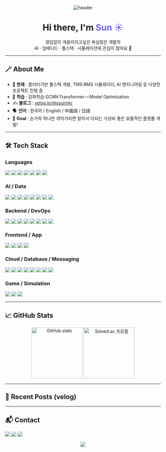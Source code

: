 <!-- 헤더 배너 -->
<p align="center">
  <img src="https://capsule-render.vercel.app/api?type=waving&color=auto&height=369&section=header&text=Hello%20World!&fontSize=90" alt="header" />
</p>

<!-- 인사말 & 소개 -->
<h1 align="center">Hi there, I'm <span style="color:#6C63FF;">Sun&nbsp;☀️</span></h1>
<p align="center">
  끊임없이 게을러지고싶은 욕심많은 개발자<br/>
  AI · 임베디드 · 풀스택 · 시뮬레이션에 관심이 많아요 🚀
</p>

---

## 🪄 About Me
- 🔭 **현재** : 플러터기반 풀스택 개발, TMS·BMS 시뮬레이터, AI 엔지니어링 등 다양한 프로젝트 진행 중  
- 🌱 **학습** : 강화학습·GCNN·Transformer — Model Optimization  
- ✍️ **블로그** : [velog.io/@ssunnkr](https://velog.io/@ssunnkr)  
- 🗣 **언어** : 한국어 / English / 中國語 / 日語
- 🎯 **Goal** : 손가락 하나만 까닥거리면 알아서 다되는 가성비 좋은 효율적인 플랫폼 개발!

---

## 🛠 Tech Stack

### Languages
<p>
  <img src="https://img.shields.io/badge/Python-3670A0?style=for-the-badge&logo=python&logoColor=ffdd54"/>
  <img src="https://img.shields.io/badge/Java-%23ED8B00.svg?style=for-the-badge&logo=java&logoColor=white"/>
  <img src="https://img.shields.io/badge/C++-%2300599C.svg?style=for-the-badge&logo=c%2B%2B&logoColor=white"/>
  <img src="https://img.shields.io/badge/JavaScript-F7DF1E?style=for-the-badge&logo=javascript&logoColor=black"/>
  <img src="https://img.shields.io/badge/TypeScript-3178C6?style=for-the-badge&logo=typescript&logoColor=white"/>
  <img src="https://img.shields.io/badge/Bash-4EAA25?style=for-the-badge&logo=gnu-bash&logoColor=white"/>
  <img src="https://img.shields.io/badge/SQL-4479A1?style=for-the-badge&logo=postgresql&logoColor=white"/>
</p>

### AI / Data
<p>
  <img src="https://img.shields.io/badge/PyTorch-%23EE4C2C.svg?style=for-the-badge&logo=PyTorch&logoColor=white"/>
  <img src="https://img.shields.io/badge/TensorFlow-FF6F00?style=for-the-badge&logo=tensorflow&logoColor=white"/>
  <img src="https://img.shields.io/badge/Keras-D00000?style=for-the-badge&logo=keras&logoColor=white"/>
  <img src="https://img.shields.io/badge/Scikit--learn-F7931E?style=for-the-badge&logo=scikit-learn&logoColor=white"/>
  <img src="https://img.shields.io/badge/LightGBM-9ACD32?style=for-the-badge&logo=lightgbm&logoColor=black"/>
  <img src="https://img.shields.io/badge/XGBoost-EF652A?style=for-the-badge&logo=xgboost&logoColor=white"/>
  <img src="https://img.shields.io/badge/Pandas-150458?style=for-the-badge&logo=pandas&logoColor=white"/>
  <img src="https://img.shields.io/badge/Numpy-013243?style=for-the-badge&logo=numpy&logoColor=white"/>
</p>

### Backend / DevOps
<p>
  <img src="https://img.shields.io/badge/FastAPI-009688?style=for-the-badge&logo=fastapi&logoColor=white"/>
  <img src="https://img.shields.io/badge/Django-092E20?style=for-the-badge&logo=django&logoColor=white"/>
  <img src="https://img.shields.io/badge/Node.js-339933?style=for-the-badge&logo=nodedotjs&logoColor=white"/>
  <img src="https://img.shields.io/badge/Docker-2496ED?style=for-the-badge&logo=docker&logoColor=white"/>
  <img src="https://img.shields.io/badge/Kubernetes-326CE5?style=for-the-badge&logo=kubernetes&logoColor=white"/>
  <img src="https://img.shields.io/badge/Git-F05032?style=for-the-badge&logo=git&logoColor=white"/>
  <img src="https://img.shields.io/badge/GitHub%20Actions-2088FF?style=for-the-badge&logo=github-actions&logoColor=white"/>
  <img src="https://img.shields.io/badge/Linux-FCC624?style=for-the-badge&logo=linux&logoColor=black"/>
</p>

### Frontend / App
<p>
  <img src="https://img.shields.io/badge/React-61DAFB?style=for-the-badge&logo=react&logoColor=black"/>
  <img src="https://img.shields.io/badge/Next.js-000000?style=for-the-badge&logo=next.js&logoColor=white"/>
  <img src="https://img.shields.io/badge/Flutter-02569B?style=for-the-badge&logo=flutter&logoColor=white"/>
  <img src="https://img.shields.io/badge/Tailwind-06B6D4?style=for-the-badge&logo=tailwindcss&logoColor=white"/>
</p>

### Cloud / Database / Messaging
<p>
  <img src="https://img.shields.io/badge/AWS-232F3E?style=for-the-badge&logo=amazon-aws&logoColor=white"/>
  <img src="https://img.shields.io/badge/GCP-4285F4?style=for-the-badge&logo=googlecloud&logoColor=white"/>
  <img src="https://img.shields.io/badge/Firebase-FFCA28?style=for-the-badge&logo=firebase&logoColor=black"/>
  <img src="https://img.shields.io/badge/PostgreSQL-4169E1?style=for-the-badge&logo=postgresql&logoColor=white"/>
  <img src="https://img.shields.io/badge/MySQL-4479A1?style=for-the-badge&logo=mysql&logoColor=white"/>
  <img src="https://img.shields.io/badge/MongoDB-47A248?style=for-the-badge&logo=mongodb&logoColor=white"/>
  <img src="https://img.shields.io/badge/Redis-DC382D?style=for-the-badge&logo=redis&logoColor=white"/>
  <img src="https://img.shields.io/badge/RabbitMQ-FF6600?style=for-the-badge&logo=rabbitmq&logoColor=white"/>
</p>

<!-- 기존 Game / Simulation 뱃지 (선택) -->
### Game / Simulation
<p>
  <img src="https://img.shields.io/badge/Unreal%20Engine-313131?style=for-the-badge&logo=unrealengine&logoColor=white"/>
  <img src="https://img.shields.io/badge/Unity-000000?style=for-the-badge&logo=unity&logoColor=white"/>
  <img src="https://img.shields.io/badge/ROS-22314E?style=for-the-badge&logo=ros&logoColor=white"/>
</p>

---

## 📈 GitHub Stats
<p align="center">
  <img src="https://github-readme-stats.vercel.app/api?username=ssunnkr&show_icons=true&theme=radical" alt="GitHub stats" height="165"/>
  <img src="http://mazassumnida.wtf/api/v2/generate_badge?boj=zircon10" alt="Solved.ac 프로필" height="165"/>
</p>

---

## 📝 Recent Posts (velog)
<!-- 최근 게시글 자동 불러오기: GitHub Action 사용 시 활용 -->
<!--
![Velog](https://velog-readme-stats.vercel.app/api/badge?name=ssunnkr)
-->

---

## 📬 Contact
<p>
  <a href="mailto:ssunnkr@gmail.com"><img src="https://img.shields.io/badge/Gmail-D14836?style=flat&logo=gmail&logoColor=white"/></a>
  <a href="https://velog.io/@ssunnkr"><img src="https://img.shields.io/badge/Velog-20C997?style=flat&logo=velog&logoColor=white"/></a>
  <a href="https://linkedin.com/in/your-linkedin"><img src="https://img.shields.io/badge/LinkedIn-0A66C2?style=flat&logo=linkedin&logoColor=white"/></a>
</p>

<p align="center">
  <img src="https://capsule-render.vercel.app/api?type=waving&color=auto&height=150&section=footer"/>
</p>
